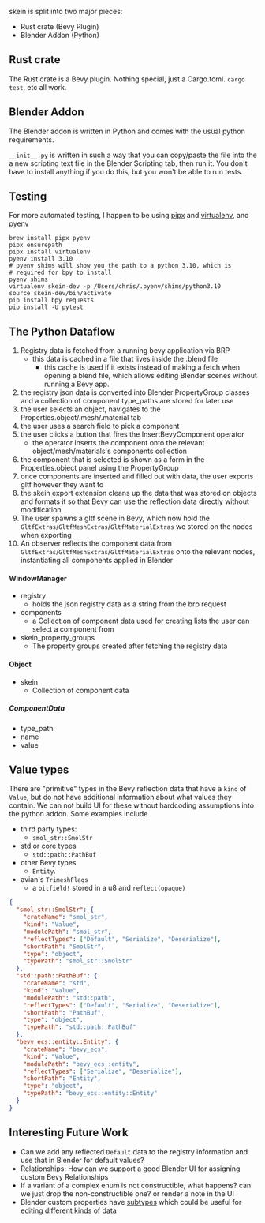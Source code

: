 skein is split into two major pieces:

- Rust crate (Bevy Plugin)
- Blender Addon (Python)

## Rust crate

The Rust crate is a Bevy plugin. Nothing special, just a Cargo.toml. `cargo test`, etc all work.

## Blender Addon

The Blender addon is written in Python and comes with the usual python requirements.

`__init__.py` is written in such a way that you can copy/paste the file into the a new scripting text file in the Blender Scripting tab, then run it. You don't have to install anything if you do this, but you won't be able to run tests.

## Testing

For more automated testing, I happen to be using [pipx](https://github.com/pypa/pipx) and [virtualenv](https://virtualenv.pypa.io), and [pyenv]()

```
brew install pipx pyenv
pipx ensurepath
pipx install virtualenv
pyenv install 3.10
# pyenv shims will show you the path to a python 3.10, which is
# required for bpy to install
pyenv shims
virtualenv skein-dev -p /Users/chris/.pyenv/shims/python3.10
source skein-dev/bin/activate
pip install bpy requests
pip install -U pytest
```

## The Python Dataflow

1. Registry data is fetched from a running bevy application via BRP
   - this data is cached in a file that lives inside the .blend file
     - this cache is used if it exists instead of making a fetch when opening a blend file, which allows editing Blender scenes without running a Bevy app.
2. the registry json data is converted into Blender PropertyGroup classes and a collection of component type_paths are stored for later use
3. the user selects an object, navigates to the Properties.object/.mesh/.material tab
4. the user uses a search field to pick a component
5. the user clicks a button that fires the InsertBevyComponent operator
   - the operator inserts the component onto the relevant object/mesh/materials's components collection
6. the component that is selected is shown as a form in the Properties.object panel using the PropertyGroup
7. once components are inserted and filled out with data, the user exports gltf however they want to
8. the skein export extension cleans up the data that was stored on objects and formats it so that Bevy can use the reflection data directly without modification
9. The user spawns a gltf scene in Bevy, which now hold the `GltfExtras`/`GltfMeshExtras`/`GltfMaterialExtras` we stored on the nodes when exporting
10. An observer reflects the component data from `GltfExtras`/`GltfMeshExtras`/`GltfMaterialExtras` onto the relevant nodes, instantiating all components applied in Blender

#### WindowManager

- registry
  - holds the json registry data as a string from the brp request
- components
  - a Collection of component data used for creating lists the user can select a component from
- skein_property_groups
  - The property groups created after fetching the registry data

#### Object

- skein
  - Collection of component data

##### ComponentData

- type_path
- name
- value

## Value types

There are "primitive" types in the Bevy reflection data that have a `kind` of `Value`, but do not have additional information about what values they contain. We can not build UI for these without hardcoding assumptions into the python addon. Some examples include

- third party types:
  - `smol_str::SmolStr`
- std or core types
  - `std::path::PathBuf`
- other Bevy types
  - `Entity`.
- avian's `TrimeshFlags`
  - a `bitfield!` stored in a u8 and `reflect(opaque)`

```json
{
  "smol_str::SmolStr": {
    "crateName": "smol_str",
    "kind": "Value",
    "modulePath": "smol_str",
    "reflectTypes": ["Default", "Serialize", "Deserialize"],
    "shortPath": "SmolStr",
    "type": "object",
    "typePath": "smol_str::SmolStr"
  },
  "std::path::PathBuf": {
    "crateName": "std",
    "kind": "Value",
    "modulePath": "std::path",
    "reflectTypes": ["Default", "Serialize", "Deserialize"],
    "shortPath": "PathBuf",
    "type": "object",
    "typePath": "std::path::PathBuf"
  },
  "bevy_ecs::entity::Entity": {
    "crateName": "bevy_ecs",
    "kind": "Value",
    "modulePath": "bevy_ecs::entity",
    "reflectTypes": ["Serialize", "Deserialize"],
    "shortPath": "Entity",
    "type": "object",
    "typePath": "bevy_ecs::entity::Entity"
  }
}
```

## Interesting Future Work

- Can we add any reflected `Default` data to the registry information and use that in Blender for default values?
- Relationships: How can we support a good Blender UI for assigning custom Bevy Relationships
- If a variant of a complex enum is not constructible, what happens? can we just drop the non-constructible one? or render a note in the UI
- Blender custom properties have [subtypes](https://docs.blender.org/manual/en/latest/files/custom_properties.html) which could be useful for editing different kinds of data
